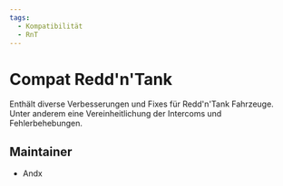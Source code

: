 ```yaml
---
tags:
  - Kompatibilität
  - RnT
---
```


# Compat Redd'n'Tank

Enthält diverse Verbesserungen und Fixes für Redd'n'Tank Fahrzeuge. Unter anderem eine Vereinheitlichung der Intercoms und Fehlerbehebungen.

## Maintainer

- Andx
